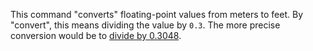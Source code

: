This command "converts" floating-point values from meters to feet. By "convert", this means dividing the value by `0.3`. The more precise conversion would be to [divide by 0.3048](http://www.wolframalpha.com/input/?i=convert+1+foot+to+meters).